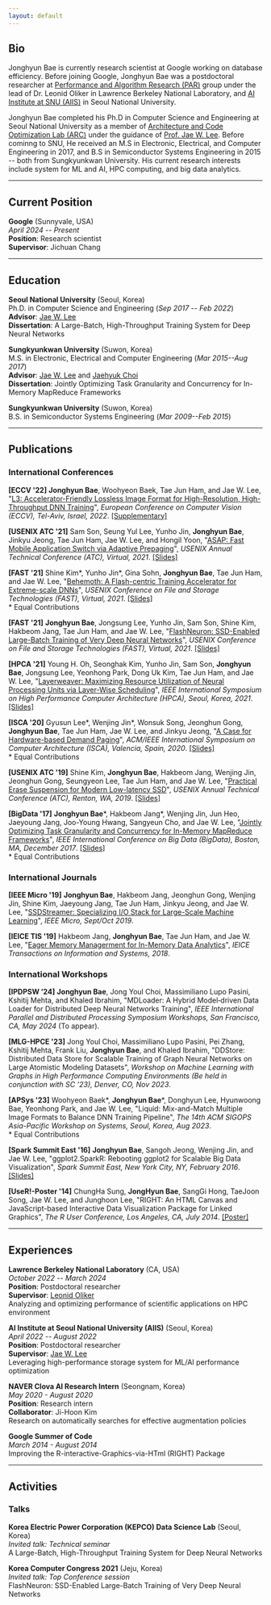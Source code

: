 ```yaml
---
layout: default
---
```


## Bio

Jonghyun Bae is currently research scientist at Google working on database
efficiency. Before joining Google, Jonghyun Bae was a postdoctoral researcher
at [Performance and Algorithm Research
(PAR)](https://crd.lbl.gov/divisions/amcr/computer-science-amcr/par/) group
under the lead of Dr. Leonid Oliker in Lawrence Berkeley National Laboratory,
and [AI Institute at SNU (AIIS)](https://aiis.snu.ac.kr/eng) in Seoul National
University.

Jonghyun Bae completed his Ph.D in Computer Science and Engineering at Seoul
National University as a member of [Architecture and Code Optimization Lab
(ARC)](http://arc.snu.ac.kr/) under the guidance of [Prof. Jae W.
Lee](https://iamjaelee.github.io/www/). Before cominng to SNU, He received an
M.S in Electronic, Electrical, and Computer Engineering in 2017, and B.S in
Semiconductor Systems Engineering in 2015 -- both from Sungkyunkwan University.
His current research interests include system for ML and AI, HPC computing, and
big data analytics.

---

## Current Position
**Google**  (Sunnyvale, USA)   
_April 2024 -- Present_   
**Position**: Research scientist   
**Supervisor**: Jichuan Chang

---

## Education

**Seoul National University** (Seoul, Korea)   
Ph.D. in Computer Science and Engineering (_Sep 2017 -- Feb 2022_)   
**Advisor**: [Jae W. Lee](https://iamjaelee.github.io/www/)   
**Dissertation**: A Large-Batch, High-Throughput Training System for Deep Neural Networks

**Sungkyunkwan University** (Suwon, Korea)   
M.S. in Electronic, Electrical and Computer Engineering (_Mar 2015--Aug 2017_)   
**Advisor**: [Jae W. Lee](https://iamjaelee.github.io/www/) and [Jaehyuk Choi](https://sites.google.com/view/eemix/people#h.p_ID_53)    
**Dissertation**: Jointly Optimizing Task Granularity and Concurrency for In-Memory MapReduce Frameworks

**Sungkyunkwan University** (Suwon, Korea)   
B.S. in Semiconductor Systems Engineering (_Mar 2009--Feb 2015_)

---

## Publications

### International Conferences
**[ECCV '22]** **Jonghyun Bae**, Woohyeon Baek, Tae Jun Ham, and Jae W. Lee,
"[L3: Accelerator-Friendly Lossless Image Format for High-Resolution, High-Throughput DNN Training](/data/eccv22/eccv22_l3.pdf)",
_European Conference on Computer Vision (ECCV), Tel-Aviv, Israel, 2022_. [[Supplementary]](/data/eccv22/eccv22_l3_supp.pdf)


**[USENIX ATC '21]** Sam Son, Seung Yul Lee, Yunho Jin, **Jonghyun Bae**, Jinkyu Jeong, Tae Jun Ham, Jae W. Lee, and Hongil Yoon,
"[ASAP: Fast Mobile Application Switch via Adaptive Prepaging](/data/atc21/atc21_asap.pdf)",
_USENIX Annual Technical Conference (ATC), Virtual, 2021_. [[Slides]](/data/atc21/atc21_asap_slides.pdf)


**[FAST '21]** Shine Kim\*, Yunho Jin\*, Gina Sohn, **Jonghyun Bae**, Tae Jun Ham, and Jae W. Lee,
"[Behemoth: A Flash-centric Training Accelerator for Extreme-scale DNNs](/data/fast21/fast21_behemoth.pdf)",
_USENIX Conference on File and Storage Technologies (FAST), Virtual, 2021_. [[Slides]](/data/fast21/fast21_behemoth_slides.pdf)   
\* Equal Contributions


**[FAST '21]** **Jonghyun Bae**, Jongsung Lee, Yunho Jin, Sam Son, Shine Kim, Hakbeom Jang, Tae Jun Ham, and Jae W. Lee,
"[FlashNeuron: SSD-Enabled Large-Batch Training of Very Deep Neural Networks](/data/fast21/fast21_flashneuron.pdf)",
_USENIX Conference on File and Storage Technologies (FAST), Virtual, 2021_. [[Slides]](/data/fast21/fast21_flashneuron_slides.pdf)


**[HPCA '21]** Young H. Oh, Seonghak Kim, Yunho Jin, Sam Son, **Jonghyun Bae**, Jongsung Lee, Yeonhong Park, Dong Uk Kim, Tae Jun Ham, and Jae W. Lee,
"[Layerweaver: Maximizing Resource Utilization of Neural Processing Units via Layer-Wise Scheduling](/data/hpca21/hpca21_layerweaver.pdf)",
_IEEE International Symposium on High Performance Computer Architecture (HPCA), Seoul, Korea, 2021_. [[Slides]](/data/hpca21/hpca21_layerweaver_slides.pdf)


**[ISCA '20]** Gyusun Lee\*, Wenjing Jin\*, Wonsuk Song, Jeonghun Gong, **Jonghyun Bae**, Tae Jun Ham, Jae W. Lee, and Jinkyu Jeong,
"[A Case for Hardware-based Demand Paging](/data/isca20/isca20_hsdp.pdf)",
_ACM/IEEE International Symposium on Computer Architecture (ISCA), Valencia, Spain, 2020_. [[Slides]](/data/isca20/isca20_hsdp_slides.pdf)   
\* Equal Contributions


**[USENIX ATC '19]** Shine Kim, **Jonghyun Bae**, Hakbeom Jang, Wenjing Jin, Jeonghun Gong, Seungyeon Lee, Tae Jun Ham, and Jae W. Lee,
"[Practical Erase Suspension for Modern Low-latency SSD](/data/atc19/atc19_erase.pdf)",
_USENIX Annual Technical Conference (ATC), Renton, WA, 2019_. [[Slides]](/data/atc19/atc19_erase_slides.pdf)  


**[BigData '17]** **Jonghyun Bae**\*, Hakbeom Jang\*, Wenjing Jin, Jun Heo, Jaeyoung Jang, Joo-Young Hwang, Sangyeun Cho, and Jae W. Lee,
"[Jointly Optimizing Task Granularity and Concurrency for In-Memory MapReduce Frameworks](/data/bigdata17/bigdata17_wasp.pdf)",
_IEEE International Conference on Big Data (BigData), Boston, MA, December 2017_. [[Slides]](/data/bigdata17/bigdata17_wasp_slides.pdf)   
\* Equal Contributions



### International Journals
**[IEEE Micro '19]** **Jonghyun Bae**, Hakbeom Jang, Jeonghun Gong, Wenjing Jin, Shine Kim, Jaeyoung Jang, Tae Jun Ham, Jinkyu Jeong, and Jae W. Lee,
"[SSDStreamer: Specializing I/O Stack for Large-Scale Machine Learning](/data/ieeemicro19/ieeemicro19_ssdstreamer.pdf)",
_IEEE Micro, Sept/Oct 2019_.


**[IEICE TIS '19]** Hakbeom Jang, **Jonghyun Bae**, Tae Jun Ham, and Jae W. Lee,
"[Eager Memory Managerment for In-Memory Data Analytics](/data/ieicetis19/ieicetis19_eager.pdf)",
_IEICE Transactions on Information and Systems, 2018_.



### International Workshops
**[IPDPSW ’24]** **Jonghyun Bae**, Jong Youl Choi, Massimiliano Lupo Pasini, Kshitij Mehta, and Khaled Ibrahim,
"MDLoader: A Hybrid Model‑driven Data Loader for Distributed Deep Neural Networks Training",
_IEEE International Parallel and Distributed Processing Symposium Workshops, San Francisco, CA, May 2024_ (To appear).

**[MLG-HPCE '23]** Jong Youl Choi, Massimiliano Lupo Pasini, Pei Zhang, Kshitij Mehta, Frank Liu, **Jonghyun Bae**, and Khaled Ibrahim,
"DDStore: Distributed Data Store for Scalable Training of Graph Neural Networks on Large Atomistic Modeling Datasets",
_Workshop on Machine Learning with Graphs in High Performance Computing Environments (Be held in conjunction with SC ’23), Denver, CO, Nov 2023_.   


**[APSys '23]** Woohyeon Baek\*, **Jonghyun Bae**\*, Donghyun Lee, Hyunwoong Bae, Yeonhong Park, and Jae W. Lee,
"Liquid: Mix-and-Match Multiple Image Formats to Balance DNN Training Pipeline",
_The 14th ACM SIGOPS Asia-Pacific Workshop on Systems, Seoul, Korea, Aug 2023_.   
\* Equal Contributions


**[Spark Summit East '16]** **Jonghyun Bae**, Sangoh Jeong, Wenjing Jin, and Jae W. Lee,
"ggplot2.SparkR: Rebooting ggplot2 for Scalable Big Data Visualization",
_Spark Summit East, New York City, NY, February 2016_. [[Slides]](/data/sparksummit16/sparksummit16_ggplot2.pdf)


**[UseR!-Poster '14]** ChungHa Sung, **JongHyun Bae**, SangGi Hong, TaeJoon Song, Jae W. Lee, and Junghoon Lee,
"RIGHT: An HTML Canvas and JavaScript-based Interactive Data Visualization Package for Linked Graphics",
_The R User Conference, Los Angeles, CA, July 2014_. [[Poster]](/data/user_poster14/user14_right.pdf)

---

## Experiences
**Lawrence Berkeley National Laboratory**  (CA, USA)   
_October 2022 -- March 2024_   
**Position**: Postdoctoral researcher   
**Supervisor**: [Leonid Oliker](https://crd.lbl.gov/divisions/amcr/computer-science-amcr/par/members/group-lead/leonid-oliker/)   
Analyzing and optimizing performance of scientific applications on HPC environment


**AI Institute at Seoul National University (AIIS)**  (Seoul, Korea)   
_April 2022 -- August 2022_   
**Position**: Postdoctoral researcher   
**Supervisor**: [Jae W. Lee](https://iamjaelee.github.io/www/)   
Leveraging high-performance storage system for ML/AI performance optimization


**NAVER Clova AI Research Intern** (Seongnam, Korea)   
_May 2020 - August 2020_   
**Position**: Research intern   
**Collaborator**: Ji-Hoon Kim   
Research on automatically searches for effective augmentation policies


**Google Summer of Code**   
_March 2014 - August 2014_   
Improving the R-interactive-Graphics-via-HTml (RIGHT) Package

---

## Activities

### Talks
**Korea Electric Power Corporation (KEPCO) Data Science Lab** (Seoul, Korea)   
_Invited talk: Technical seminar_   
A Large-Batch, High-Throughput Training System for Deep Neural Networks


**Korea Computer Congress 2021** (Jeju, Korea)   
_Invited talk: Top Conference session_   
FlashNeuron: SSD-Enabled Large-Batch Training of Very Deep Neural Networks

